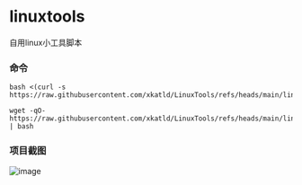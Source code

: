 # linuxtools
自用linux小工具脚本
### 命令
~~~
bash <(curl -s https://raw.githubusercontent.com/xkatld/LinuxTools/refs/heads/main/linuxtools.sh)
~~~
~~~
wget -qO- https://raw.githubusercontent.com/xkatld/LinuxTools/refs/heads/main/linuxtools.sh | bash
~~~
### 项目截图

![image](https://github.com/user-attachments/assets/09214f76-8575-43b4-9c86-1c0a3cf63f60)
